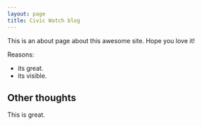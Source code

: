 ```yaml
---
layout: page
title: Civic Watch blog
---
```


This is an about page about this awesome site.
Hope you love it!

Reasons:
- its great.
- its visible.

## Other thoughts

This is great.
